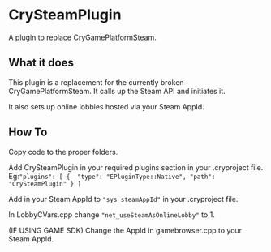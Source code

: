 # CrySteamPlugin
A plugin to replace CryGamePlatformSteam.
## What it does
This plugin is a replacement for the currently broken CryGamePlatformSteam. It calls up the Steam API and initiates it.

It also sets up online lobbies hosted via your Steam AppId.
## How To
Copy code to the proper folders.

Add CrySteamPlugin in your required plugins section in your .cryproject file.
Eg:```"plugins": [
               { 
                "type": "EPluginType::Native",
                "path": "CrySteamPlugin"
                }
            ]```

Add in your Steam AppId to ```"sys_steamAppId"``` in your .cryproject file.

In LobbyCVars.cpp change ```"net_useSteamAsOnlineLobby"``` to 1.

(IF USING GAME SDK) Change the AppId in gamebrowser.cpp to your Steam AppId.
